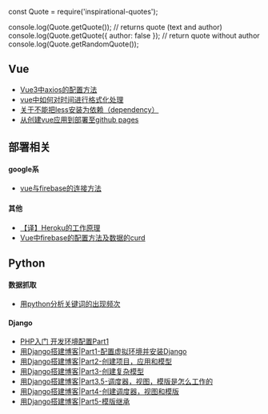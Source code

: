 const Quote = require('inspirational-quotes');

console.log(Quote.getQuote()); // returns quote (text and author)
console.log(Quote.getQuote({ author: false }); // return quote without author
console.log(Quote.getRandomQuote());

## Vue

- [Vue3中axios的配置方法](./axios)
- [vue中如何对时间进行格式化处理](./dateformate)
- [关于不能把less安装为依赖（dependency）](./less-install)
- [从创建vue应用到部署至github pages](./how-to-deploy-vue-to-ghpage)


## 部署相关
#### google系
- [vue与firebase的连接方法](./connect-firebase)
#### 其他
- [【译】Heroku的工作原理](./how-heroku-works)
- [Vue中firebase的配置方法及数据的curd](./connect-firebase)

## Python 

#### 数据抓取
- [用python分析关键词的出现频次](./analysis)

#### Django
- [PHP入门 开发环境配置Part1](https://www.youtube.com/watch?v=_A6e5w2Q2As)
- [用Django搭建博客|Part1-配置虚拟环境并安装Django](https://www.youtube.com/watch?v=p3PRlbGN2yM)
- [用Django搭建博客|Part2-创建项目，应用和模型](https://www.youtube.com/watch?v=GLUNjl-zWKY)
- [用Django搭建博客|Part3-创建复杂模型](https://www.youtube.com/watch?v=w-Zmkx_GuPo)
- [用Django搭建博客|Part3.5-调度器，视图，模版是怎么工作的](https://www.youtube.com/watch?v=zS3dLQJO8Lg)
- [用Django搭建博客|Part4-创建调度器，视图和模版](https://www.youtube.com/watch?v=kueJb8jdTzc)
- [用Django搭建博客|Part5-模版继承](https://www.youtube.com/watch?v=_6fPvnRK_zU)


